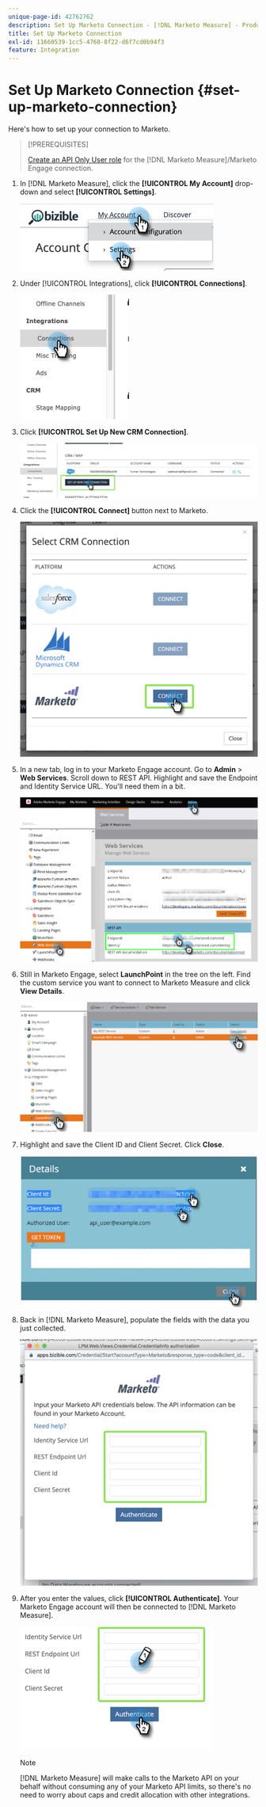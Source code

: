```yaml
---
unique-page-id: 42762762
description: Set Up Marketo Connection - [!DNL Marketo Measure] - Product Documentation
title: Set Up Marketo Connection
exl-id: 11660539-1cc5-4768-8f22-d6f7cd0b94f3
feature: Integration
---
```

# Set Up Marketo Connection {#set-up-marketo-connection}

Here's how to set up your connection to Marketo.

>[!PREREQUISITES]
>
>[Create an API Only User role](https://experienceleague.adobe.com/docs/marketo/using/product-docs/administration/users-and-roles/create-an-api-only-user.html) for the [!DNL Marketo Measure]/Marketo Engage connection.

1. In [!DNL Marketo Measure], click the **[!UICONTROL My Account]** drop-down and select **[!UICONTROL Settings]**.

   ![](assets/set-up-marketo-connection-1.png)

1. Under [!UICONTROL Integrations], click **[!UICONTROL Connections]**.

   ![](assets/set-up-marketo-connection-2.png)

1. Click **[!UICONTROL Set Up New CRM Connection]**.

   ![](assets/set-up-marketo-connection-3.png)

1. Click the **[!UICONTROL Connect]** button next to Marketo.

   ![](assets/set-up-marketo-connection-4.png)

1. In a new tab, log in to your Marketo Engage account. Go to **Admin** > **Web Services**. Scroll down to REST API. Highlight and save the Endpoint and Identity Service URL. You'll need them in a bit.

   ![](assets/set-up-marketo-connection-5.png)

1. Still in Marketo Engage, select **LaunchPoint** in the tree on the left. Find the custom service you want to connect to Marketo Measure and click **View Details**.

   ![](assets/set-up-marketo-connection-6.png)

1. Highlight and save the Client ID and Client Secret. Click **Close**.

   ![](assets/set-up-marketo-connection-7.png)

1. Back in [!DNL Marketo Measure], populate the fields with the data you just collected.

   ![](assets/set-up-marketo-connection-8.png)

1. After you enter the values, click **[!UICONTROL Authenticate]**. Your Marketo Engage account will then be connected to [!DNL Marketo Measure].

   ![](assets/set-up-marketo-connection-9.png)

   >[!NOTE]
   >
   >[!DNL Marketo Measure] will make calls to the Marketo API on your behalf without consuming any of your Marketo API limits, so there's no need to worry about caps and credit allocation with other integrations.
